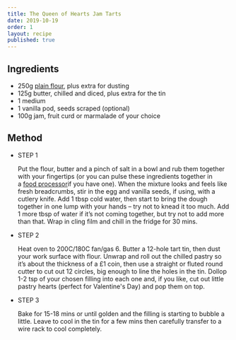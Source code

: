 ```yaml
---
title: The Queen of Hearts Jam Tarts
date: 2019-10-19
order: 1
layout: recipe
published: true
---
```



## Ingredients

* 250g [plain flour,](https://www.bbcgoodfood.com/glossary/flour-glossary) plus extra for dusting
* 125g butter, chilled and diced, plus extra for the tin
* 1 medium
* 1 vanilla pod, seeds scraped (optional)
* 100g jam, fruit curd or marmalade of your choice

## Method

* STEP 1

  Put the flour, butter and a pinch of salt in a bowl and rub them together with your fingertips (or you can pulse these ingredients together in a [food processor](https://www.bbcgoodfood.com/review/best-food-processors)if you have one). When the mixture looks and feels like fresh breadcrumbs, stir in the egg and vanilla seeds, if using, with a cutlery knife. Add 1 tbsp cold water, then start to bring the dough together in one lump with your hands – try not to knead it too much. Add 1 more tbsp of water if it’s not coming together, but try not to add more than that. Wrap in cling film and chill in the fridge for 30 mins.
* STEP 2

  Heat oven to 200C/180C fan/gas 6. Butter a 12-hole tart tin, then dust your work surface with flour. Unwrap and roll out the chilled pastry so it’s about the thickness of a £1 coin, then use a straight or fluted round cutter to cut out 12 circles, big enough to line the holes in the tin. Dollop 1-2 tsp of your chosen filling into each one and, if you like, cut out little pastry hearts (perfect for Valentine's Day) and pop them on top.
* STEP 3

  Bake for 15-18 mins or until golden and the filling is starting to bubble a little. Leave to cool in the tin for a few mins then carefully transfer to a wire rack to cool completely.